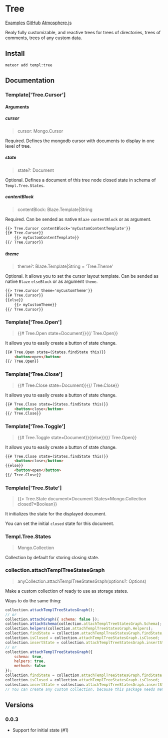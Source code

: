 # Tree

[Examples](http://meteor-templ.herokuapp.com/tree) [GitHub](https://github.com/meteor-templ/tree) [Atmosphere.js](atmospherejs.com/templ/tree)

Realy fully customizable, and reactive trees for trees of directories, trees of comments, trees of any custom data.

## Install

```
meteor add templ:tree
```

## Documentation

### Template['Tree.Cursor']

#### Arguments

##### cursor
> cursor: Mongo.Cursor

Required. Defines the mongodb cursor with documents to display in one level of tree.

##### state
> state?: Document

Optional. Defines a document of this tree node closed state in schema of `Templ.Tree.States`.

##### contentBlock
> contentBlock: Blaze.Template|String

Required. Can be sended as native `Blaze` `contentBlock` or as argument.

```html
{{> Tree.Cursor contentBlock='myCustomContentTemplate'}}
{{# Tree.Cursor}}
    {{> myCustomContentTemplate}}
{{/ Tree.Cursor}}
```

##### theme
> theme?: Blaze.Template|String = 'Tree.Theme'

Optional. It allows you to set the cursor layout template. Can be sended as native `Blaze` `elseBlock` or as argument `theme`.

```html
{{> Tree.Cursor theme='myCustomTheme'}}
{{# Tree.Cursor}}
{{else}}
    {{> myCustomTheme}}
{{/ Tree.Cursor}}
```

### Template['Tree.Open']
> {{# Tree.Open state=Document}}{{/ Tree.Open}}

It allows you to easily create a button of state change.

```html
{{# Tree.Open state=(States.findState this)}}
    <button>open</button>
{{/ Tree.Open}}
```

### Template['Tree.Close']
> {{# Tree.Close state=Document}}{{/ Tree.Close}}

It allows you to easily create a button of state change.

```html
{{# Tree.Close state=(States.findState this)}}
    <button>close</button>
{{/ Tree.Close}}
```

### Template['Tree.Toggle']
> {{# Tree.Toggle state=Document}}{{else}}{{/ Tree.Open}}

It allows you to easily create a button of state change.

```html
{{# Tree.Close state=(States.findState this)}}
    <button>close</button>
{{else}}
    <button>open</button>
{{/ Tree.Close}}
```

### Template['Tree.State']
> {{> Tree.State document=Document States=Mongo.Collection closed?=Boolean}}

It initializes the state for the displayed document.

You can set the initial `closed` state for this document.

### Templ.Tree.States
> Mongo.Collection

Collection by default for storing closing state.

### collection.attachTemplTreeStatesGraph
> anyCollection.attachTemplTreeStatesGraph(options?: Options)

Make a custom collection of ready to use as storage states.

Ways to do the same thing:
```js
collection.attachTemplTreeStatesGraph();
// or
collection.attachGraph({ schema: false });
collection.attachSchema(collection.attachTemplTreeStatesGraph.Schema);
collection.helpers(collection.attachTemplTreeStatesGraph.Helpers);
collection.findState = collection.attachTemplTreeStatesGraph.findState;
collection.isClosed = collection.attachTemplTreeStatesGraph.isClosed;
collection.insertState = collection.attachTemplTreeStatesGraph.insertState;
// or
collection.attachTemplTreeStatesGraph({
    schema: true,
    helpers: true,
    methods: false
});
collection.findState = collection.attachTemplTreeStatesGraph.findState;
collection.isClosed = collection.attachTemplTreeStatesGraph.isClosed;
collection.insertState = collection.attachTemplTreeStatesGraph.insertState;
// You can create any custom collection, because this package needs methods and helpers with same names.
```

## Versions

### 0.0.3
* Support for initial state (#1)